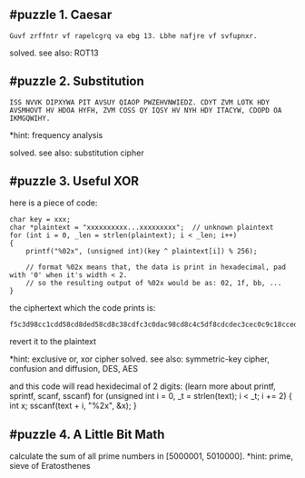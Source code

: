 #puzzle 1. Caesar
---

	Guvf zrffntr vf rapelcgrq va ebg 13. Lbhe nafjre vf svfupnxr.

solved. 
see also: ROT13

#puzzle 2. Substitution
---

	ISS NVVK DIPXYWA PIT AVSUY QIAOP PWZEHVNWIEDZ. CDYT ZVM LOTK HDY AVSMHOVT HV HDOA HYFH, ZVM COSS QY IQSY HV NYH HDY ITACYW, CDOPD OA IKMGQWIHY.

*hint: frequency analysis

solved.
see also: substitution cipher

#puzzle 3. Useful XOR
---

here is a piece of code:

	char key = xxx;
	char *plaintext = "xxxxxxxxxx...xxxxxxxxx";  // unknown plaintext
	for (int i = 0, _len = strlen(plaintext); i < _len; i++)
	{
		printf("%02x", (unsigned int)(key ^ plaintext[i]) % 256);
				
		// format %02x means that, the data is print in hexadecimal, pad with '0' when it's width < 2.
		// so the resulting output of %02x would be as: 02, 1f, bb, ...
	}

the ciphertext which the code prints is:

	f5c3d98cc1cdd58cd8ded58cd8c38cdfc3c0dac98cd8c4c5df8cdcdec3cec0c9c18cced58cd8c4c98ccadec9ddd9c9c2cfd58ccdc2cdc0d5dfc5df8cd5c3d98cc4cddac98cc0c9cddec2c9c8828ceed9d88ccd8cceded9d8c98ccac3decfc98ccdd8d8cdcfc78cced58cc9c2d9c1c9decdd8c5c2cb8ccdc0c08cdcc3dfdfc5cec0c98cc7c9d5df8cc5df8ccd8cdfc5c1dcc0c9de8cdbcdd58cc3d9d8828ce9c5d8c4c9de8cdbcdd58cd5c3d98ccfc4c3dfc9808ccfc3c2cbdecdd8d9c0cdd8c5c3c2df8d

revert it to the plaintext

*hint: exclusive or, xor cipher
solved.
see also: symmetric-key cipher, confusion and diffusion, DES, AES

and this code will read hexidecimal of 2 digits: (learn more about printf, sprintf, scanf, sscanf)
    for (unsigned int i = 0, _t = strlen(text); i < _t; i += 2)
    {
        int x;
        sscanf(text + i, "%2x", &x);
    }

#puzzle 4. A Little Bit Math
---

calculate the sum of all prime numbers in [5000001, 5010000].
*hint: prime, sieve of Eratosthenes

